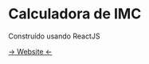 # Calculadora de IMC

Construído usando ReactJS

[-> Website <-](https://stephcust.github.io/calculadora-imc/)
